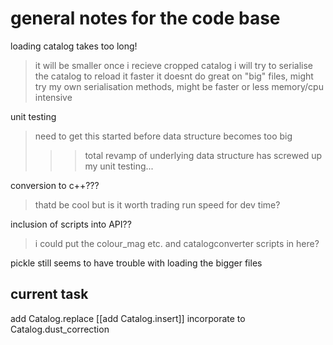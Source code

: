 # general notes for the code base

loading catalog takes too long!
>   it will be smaller once i recieve cropped catalog
>   i will try to serialise the catalog to reload it faster
>	it doesnt do great on "big" files, might try my own serialisation methods, might be faster or less memory/cpu intensive

unit testing
>	need to get this started before data structure becomes too big
>>>	total revamp of underlying data structure has screwed up my unit testing...

conversion to c++???
>	thatd be cool but is it worth trading run speed for dev time?

inclusion of scripts into API??
>	i could put the colour_mag etc. and catalogconverter scripts in here?

pickle still seems to have trouble with loading the bigger files

## current task

add Catalog.replace
[[add Catalog.insert]]
incorporate to Catalog.dust_correction


